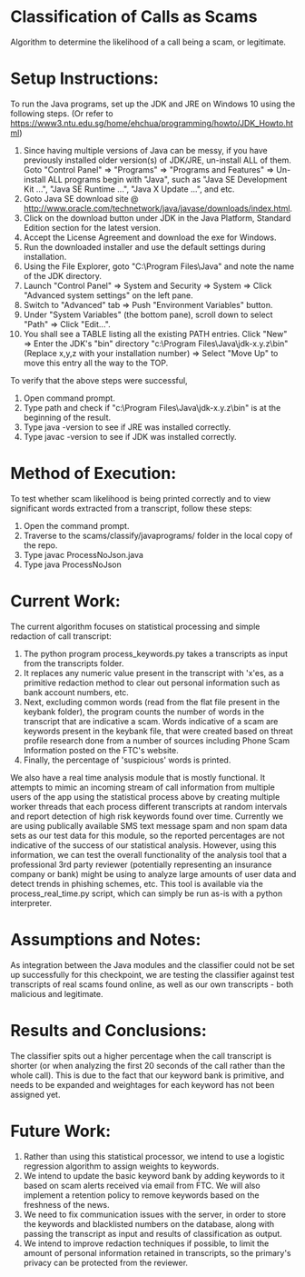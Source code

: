 # Classification of Calls as Scams

Algorithm to determine the likelihood of a call being a scam, or legitimate.

# Setup Instructions:

To run the Java programs, set up the JDK and JRE on Windows 10 using the following steps. (Or refer to https://www3.ntu.edu.sg/home/ehchua/programming/howto/JDK_Howto.html)

1. Since having multiple versions of Java can be messy, if you have previously installed older version(s) of JDK/JRE, un-install ALL of them. Goto "Control Panel" ⇒ "Programs" ⇒ "Programs and Features" ⇒ Un-install ALL programs begin with "Java", such as "Java SE Development Kit ...", "Java SE Runtime ...", "Java X Update ...", and etc.
2. Goto Java SE download site @ http://www.oracle.com/technetwork/java/javase/downloads/index.html.
3. Click on the download button under JDK in the Java Platform, Standard Edition section for the latest version.
4. Accept the License Agreement and download the exe for Windows.
5. Run the downloaded installer and use the default settings during installation.
6. Using the File Explorer, goto "C:\Program Files\Java" and note the name of the JDK directory.
7. Launch "Control Panel" ⇒ System and Security ⇒ System ⇒ Click "Advanced system settings" on the left pane.
8. Switch to "Advanced" tab ⇒ Push "Environment Variables" button.
9. Under "System Variables" (the bottom pane), scroll down to select "Path" ⇒ Click "Edit...".
10. You shall see a TABLE listing all the existing PATH entries. Click "New" ⇒ Enter the JDK's "bin" directory "c:\Program Files\Java\jdk-x.y.z\bin" (Replace x,y,z with your installation number) ⇒ Select "Move Up" to move this entry all the way to the TOP.

To verify that the above steps were successful,

1. Open command prompt.
2. Type path and check if "c:\Program Files\Java\jdk-x.y.z\bin" is at the beginning of the result.
3. Type java -version to see if JRE was installed correctly.
4. Type javac -version to see if JDK was installed correctly.

# Method of Execution:

  To test whether scam likelihood is being printed correctly and to view significant words extracted from a transcript, follow these steps:
  1. Open the command prompt. 
  1. Traverse to the scams/classify/javaprograms/ folder in the local copy of the repo.
  1. Type javac ProcessNoJson.java
  1. Type java ProcessNoJson

# Current Work:
  The current algorithm focuses on statistical processing and simple redaction of call transcript:
1. The python program process_keywords.py takes a transcripts as input from the transcripts folder.
2. It replaces any numeric value present in the transcript with 'x'es, as a primitive redaction method to clear out personal information such as bank account numbers, etc.
3. Next, excluding common words (read from the flat file present in the keybank folder), the program counts the number of words in the transcript that are indicative a scam. Words indicative of a scam are keywords present in the keybank file, that were created based on threat profile research done from a number of sources including Phone Scam Information posted on the FTC's website.
4. Finally, the percentage of 'suspicious' words is printed.
  
  We also have a real time analysis module that is mostly functional. It attempts to mimic an incoming stream of call information from multiple users of the app using the statistical process above by creating multiple worker threads that each process different transcripts at random intervals and report detection of high risk keywords found over time. Currently we are using publically available SMS text message spam and non spam data sets as our test data for this module, so the reported percentages are not indicative of the success of our statistical analysis. However, using this information, we can test the overall functionality of the analysis tool that a professional 3rd party reviewer (potentially representing an insurance company or bank) might be using to analyze large amounts of user data and detect trends in phishing schemes, etc. This tool is available via the process_real_time.py script, which can simply be run as-is with a python interpreter.
  
# Assumptions and Notes:
  As integration between the Java modules and the classifier could not be set up successfully for this checkpoint, we are testing the classifier against test transcripts of real scams found online, as well as our own transcripts - both malicious and legitimate.

# Results and Conclusions:
  The classifier spits out a higher percentage when the call transcript is shorter (or when analyzing the first 20 seconds of the call rather than the whole call). This is due to the fact that our keyword bank is primitive, and needs to be expanded and weightages for each keyword has not been assigned yet.
  
# Future Work:
1. Rather than using this statistical processor, we intend to use a logistic regression algorithm to assign weights to keywords. 
2. We intend to update the basic keyword bank by adding keywords to it based on scam alerts received via email from FTC. We will also implement a retention policy to remove keywords based on the freshness of the news.
3. We need to fix communication issues with the server, in order to store the keywords and blacklisted numbers on the database, along with passing the transcript as input and results of classification as output.
4. We intend to improve redaction techniques if possible, to limit the amount of personal information retained in transcripts, so the primary's privacy can be protected from the reviewer.
